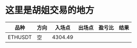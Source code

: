 # 这里是胡姐交易的地方


品种     | 方向 | 入场点     | 出场点 | 盈亏比 | 结果 |
------- | ---- | -------- | ----- | ----- | --- |
ETHUSDT | 空   | 4304.49  |        |       |     |
